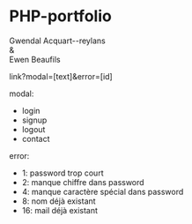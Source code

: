 # PHP-portfolio
Gwendal Acquart--reylans  
&  
Ewen Beaufils  


link?modal=[text]&error=[id]

modal:
- login
- signup
- logout
- contact

error:
- 1: password trop court
- 2: manque chiffre dans password
- 4: manque caractère spécial dans password
- 8: nom déjà existant
- 16: mail déjà existant